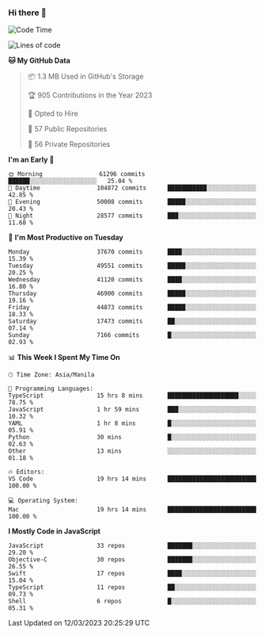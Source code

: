### Hi there 👋

<!--START_SECTION:waka-->
![Code Time](http://img.shields.io/badge/Code%20Time-3%2C720%20hrs%2017%20mins-blue)

![Lines of code](https://img.shields.io/badge/From%20Hello%20World%20I%27ve%20Written-99.5%20million%20lines%20of%20code-blue)

**🐱 My GitHub Data** 

> 📦 1.3 MB Used in GitHub's Storage 
 > 
> 🏆 905 Contributions in the Year 2023
 > 
> 💼 Opted to Hire
 > 
> 📜 57 Public Repositories 
 > 
> 🔑 56 Private Repositories 
 > 
**I'm an Early 🐤** 

```text
🌞 Morning                61296 commits       ██████░░░░░░░░░░░░░░░░░░░   25.04 % 
🌆 Daytime                104872 commits      ███████████░░░░░░░░░░░░░░   42.85 % 
🌃 Evening                50008 commits       █████░░░░░░░░░░░░░░░░░░░░   20.43 % 
🌙 Night                  28577 commits       ███░░░░░░░░░░░░░░░░░░░░░░   11.68 % 
```
📅 **I'm Most Productive on Tuesday** 

```text
Monday                   37670 commits       ████░░░░░░░░░░░░░░░░░░░░░   15.39 % 
Tuesday                  49551 commits       █████░░░░░░░░░░░░░░░░░░░░   20.25 % 
Wednesday                41120 commits       ████░░░░░░░░░░░░░░░░░░░░░   16.80 % 
Thursday                 46900 commits       █████░░░░░░░░░░░░░░░░░░░░   19.16 % 
Friday                   44873 commits       █████░░░░░░░░░░░░░░░░░░░░   18.33 % 
Saturday                 17473 commits       ██░░░░░░░░░░░░░░░░░░░░░░░   07.14 % 
Sunday                   7166 commits        █░░░░░░░░░░░░░░░░░░░░░░░░   02.93 % 
```


📊 **This Week I Spent My Time On** 

```text
🕑︎ Time Zone: Asia/Manila

💬 Programming Languages: 
TypeScript               15 hrs 8 mins       ████████████████████░░░░░   78.75 % 
JavaScript               1 hr 59 mins        ███░░░░░░░░░░░░░░░░░░░░░░   10.32 % 
YAML                     1 hr 8 mins         █░░░░░░░░░░░░░░░░░░░░░░░░   05.91 % 
Python                   30 mins             █░░░░░░░░░░░░░░░░░░░░░░░░   02.63 % 
Other                    13 mins             ░░░░░░░░░░░░░░░░░░░░░░░░░   01.18 % 

🔥 Editors: 
VS Code                  19 hrs 14 mins      █████████████████████████   100.00 % 

💻 Operating System: 
Mac                      19 hrs 14 mins      █████████████████████████   100.00 % 
```

**I Mostly Code in JavaScript** 

```text
JavaScript               33 repos            ███████░░░░░░░░░░░░░░░░░░   29.20 % 
Objective-C              30 repos            ███████░░░░░░░░░░░░░░░░░░   26.55 % 
Swift                    17 repos            ████░░░░░░░░░░░░░░░░░░░░░   15.04 % 
TypeScript               11 repos            ██░░░░░░░░░░░░░░░░░░░░░░░   09.73 % 
Shell                    6 repos             █░░░░░░░░░░░░░░░░░░░░░░░░   05.31 % 
```




 Last Updated on 12/03/2023 20:25:29 UTC
<!--END_SECTION:waka-->


<!--
**rad182/rad182** is a ✨ _special_ ✨ repository because its `README.md` (this file) appears on your GitHub profile.

Here are some ideas to get you started:

- 🔭 I’m currently working on ...
- 🌱 I’m currently learning ...
- 👯 I’m looking to collaborate on ...
- 🤔 I’m looking for help with ...
- 💬 Ask me about ...
- 📫 How to reach me: ...
- 😄 Pronouns: ...
- ⚡ Fun fact: ...
-->
